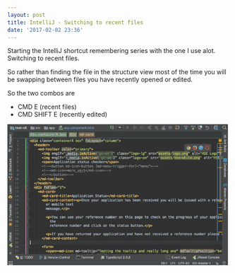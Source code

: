 ```yaml
---
layout: post
title: IntelliJ - Switching to recent files
date: '2017-02-02 23:36'
---
```


Starting the IntelliJ shortcut remembering series with the one I use alot.  Switching to recent files.

So rather than finding the file in the structure view most of the time you will be swapping between files you have recently opened or edited.

So the two combos are

- CMD E (recent files)
- CMD SHIFT E (recently edited)

![Recent Files Animated](/assets/img/recent-files-animated.gif)

